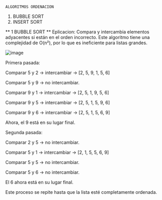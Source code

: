     ALGORITMOS ORDENACION

1) BUBBLE SORT
2) INSERT SORT


** 1 BUBBLE SORT **
Eplicacion:
Compara y intercambia elementos adyacentes si están en el orden incorrecto.
Este algoritmo tiene una complejidad de O(n²), por lo que es ineficiente para listas grandes.

![image](https://github.com/user-attachments/assets/7ac58c35-4be9-4287-a84d-9ecbec4aefe0)

Primera pasada:

Comparar 5 y 2 → intercambiar → [2, 5, 9, 1, 5, 6]

Comparar 5 y 9 → no intercambiar.

Comparar 9 y 1 → intercambiar → [2, 5, 1, 9, 5, 6]

Comparar 9 y 5 → intercambiar → [2, 5, 1, 5, 9, 6]

Comparar 9 y 6 → intercambiar → [2, 5, 1, 5, 6, 9]

Ahora, el 9 está en su lugar final.

Segunda pasada:

Comparar 2 y 5 → no intercambiar.

Comparar 5 y 1 → intercambiar → [2, 1, 5, 5, 6, 9]

Comparar 5 y 5 → no intercambiar.

Comparar 5 y 6 → no intercambiar.

El 6 ahora está en su lugar final.

Este proceso se repite hasta que la lista esté completamente ordenada.

